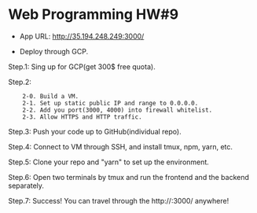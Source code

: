 # Web Programming HW#9

- App URL: http://35.194.248.249:3000/

- Deploy through GCP.

Step.1: Sing up for GCP(get 300$ free quota).

Step.2: 

		2-0. Build a VM.
		2-1. Set up static public IP and range to 0.0.0.0.
		2-2. Add you port(3000, 4000) into firewall whitelist.
		2-3. Allow HTTPS and HTTP traffic.

Step.3: Push your code up to GitHub(individual repo).

Step.4: Connect to VM through SSH, and install tmux, npm, yarn, etc.

Step.5: Clone your repo and "yarn" to set up the environment.

Step.6: Open two terminals by tmux and run the frontend and the backend separately.

Step.7: Success! You can travel through the http://<publicIP>:3000/ anywhere!
